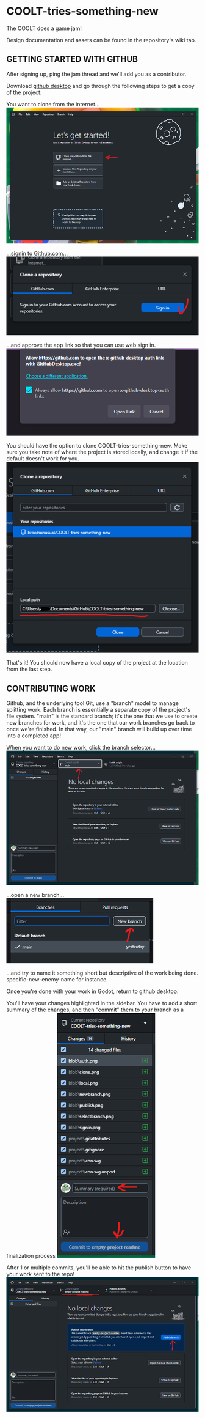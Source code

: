 # COOLT-tries-something-new
The COOLT does a game jam!

Design documentation and assets can be found in the repository's wiki tab.


## GETTING STARTED WITH GITHUB

After signing up, ping the jam thread and we'll add you as a contributor.

Download [github desktop](https://desktop.github.com/) and go through the following steps to get a copy of the project:

You want to clone from the internet...
![clone](blob/clone.png)

...signin to Github.com...
![signin](blob/signin.png)

...and approve the app link so that you can use web sign in.
![auth](blob/auth.png)

You should have the option to clone COOLT-tries-something-new. Make sure you take note of where the project is stored locally, and change it if the default doesn't work for you.
![local](blob/local.png)

That's it! You should now have a local copy of the project at the location from the last step.


## CONTRIBUTING WORK

Github, and the underlying tool Git, use a "branch" model to manage splitting work. Each branch is essentially a separate copy of the project's file system. "main" is the standard branch; it's the one that we use to create new branches for work, and it's the one that our work branches go back to once we're finished. In that way, our "main" branch will build up over time into a completed app!

When you want to do new work, click the branch selector...
![select](blob/selectbranch.png)

...open a new branch...
![new](blob/newbranch.png)

...and try to name it something short but descriptive of the work being done. specific-new-enemy-name for instance.

Once you're done with your work in Godot, return to github desktop.

You'll have your changes highlighted in the sidebar. You have to add a short summary of the changes, and then "commit" them to your branch as a finalization process
![commit](blob/commit.png)

After 1 or multiple commits, you'll be able to hit the publish button to have your work sent to the repo!
![publish](blob/publish.png)